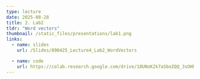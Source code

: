 ```yaml
---
type: lecture
date: 2025-08-28
title: 2. Lab2
tldr: "Word vectors"
thumbnail: /static_files/presentations/lab1.png
links:
  - name: slides
    url: /Slides/090425_Lecture4_Lab2_WordVectors

  - name: code
    url: https://colab.research.google.com/drive/18UNoK2k7aSboZQQ_3sOHhmxI2fRNFWiE?usp=sharing
---
```

